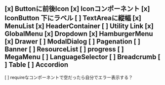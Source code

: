 [x] Buttonに前後Icon
[x] Iconコンポーネント
  [x] IconButton 下にラベル
[ ] TextAreaに縦幅
[x] MenuList
[x] HeaderContainer
  [ ] Utility Link
  [x] GlobalMenu
  [x] Dropdown
  [x] HamburgerMenu
  [x] Drawer
[ ] ModalDialog
[ ] Pagenation
[ ] Banner
[ ] ResourceList
[ ] progress
[ ] MegaMenu
[ ] LanguageSelector
[ ] Breadcrumb
[ ] Table
[ ] Accordion
---
[ ] requireなコンポーネントで空だったら自分でエラー表示する？